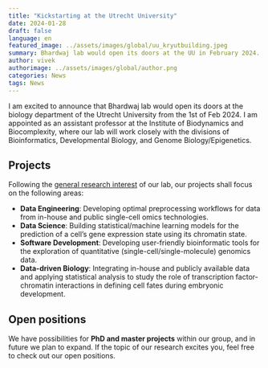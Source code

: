```yaml
---
title: "Kickstarting at the Utrecht University"
date: 2024-01-28
draft: false
language: en
featured_image: ../assets/images/global/uu_kryutbuilding.jpeg
summary: Bhardwaj lab would open its doors at the UU in February 2024. Vivek is appointed as an assistant professor at the department of biology.
author: vivek
authorimage: ../assets/images/global/author.png
categories: News
tags: News
---
```


I am excited to announce that Bhardwaj lab would open its doors at the biology department of the Utrecht University from the 1st of Feb 2024. I am appointed as an assistant professor at the Institute of Biodynamics and Biocomplexity, where our lab will work closely with the divisions of Bioinformatics, Developmental Biology, and Genome Biology/Epigenetics.

## Projects

Following the [general research interest](https://vblab.org/) of our lab, our projects shall focus on the following areas:

  - **Data Engineering**: Developing optimal preprocessing workflows for data from in-house and public single-cell omics technologies.
  - **Data Science**: Building statistical/machine learning models for the prediction of a cell’s gene expression state using its chromatin state.
  - **Software Development**: Developing user-friendly bioinformatic tools for the exploration of quantitative (single-cell/single-molecule) genomics data.
  - **Data-driven Biology**:  Integrating in-house and publicly available data and applying statistical analysis to study the role of transcription factor-chromatin interactions in defining cell fates during embryonic development.

## Open positions

We have possibilities for **PhD and master projects** within our group, and in future we plan to expand. If the topic of our research excites you, feel free to check out our open positions.
